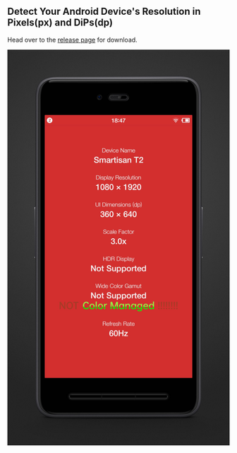 ## Detect Your Android Device's Resolution in Pixels(px) and DiPs(dp)

Head over to the [release page](https://github.com/Septillion/Detect-Resolution/releases) for download.

![img](https://github.com/Septillion/Detect-Resolution/blob/master/Screenshot_Detect%20Resolution.jpg?raw=true)
